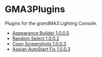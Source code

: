 # GMA3Plugins
Plugins for the grandMA3 Lighting Console.

* [Appearance Builder 1.0.0.5](https://github.com/hossimo/GMA3Plugins/tree/master/AppearanceBuilder)
* [Random Select 1.0.0.2](https://github.com/hossimo/GMA3Plugins/tree/master/Random%20Select)
* [Copy Screenshots 1.0.0.3](https://github.com/hossimo/GMA3Plugins/tree/master/Copy%20Screenshots)
* [Assign AutoStart Fix 1.0.0.3](https://github.com/hossimo/GMA3Plugins/tree/master/Assign%20AutoStart%20Fix)
